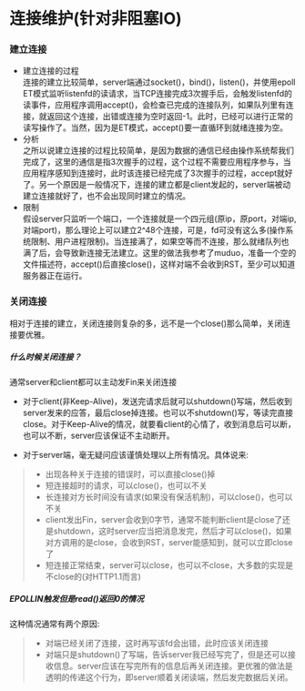 # 连接维护(针对非阻塞IO)

### 建立连接

* 建立连接的过程  
连接的建立比较简单，server端通过socket()，bind()，listen()，并使用epoll ET模式监听listenfd的读请求，当TCP连接完成3次握手后，会触发listenfd的读事件，应用程序调用accept()，会检查已完成的连接队列，如果队列里有连接，就返回这个连接，出错或连接为空时返回-1。此时，已经可以进行正常的读写操作了。当然，因为是ET模式，accept()要一直循环到就绪连接为空。
* 分析  
之所以说建立连接的过程比较简单，是因为数据的通信已经由操作系统帮我们完成了，这里的通信是指3次握手的过程，这个过程不需要应用程序参与，当应用程序感知到连接时，此时该连接已经完成了3次握手的过程，accept就好了。另一个原因是一般情况下，连接的建立都是client发起的，server端被动建立连接就好了，也不会出现同时建立的情况。
* 限制  
假设server只监听一个端口，一个连接就是一个四元组(原ip，原port，对端ip, 对端port)，那么理论上可以建立2^48个连接，可是，fd可没有这么多(操作系统限制、用户进程限制)。当连接满了，如果空等而不连接，那么就绪队列也满了后，会导致新连接无法建立。这里的做法我参考了muduo，准备一个空的文件描述符，accept()后直接close()，这样对端不会收到RST，至少可以知道服务器正在运行。

### 关闭连接

相对于连接的建立，关闭连接则复杂的多，远不是一个close()那么简单，关闭连接要优雅。

##### 什么时候关闭连接？
通常server和client都可以主动发Fin来关闭连接  

* 对于client(非Keep-Alive)，发送完请求后就可以shutdown()写端，然后收到server发来的应答，最后close掉连接。也可以不shutdown()写，等读完直接close。对于Keep-Alive的情况，就要看client的心情了，收到消息后可以断，也可以不断，server应该保证不主动断开。

* 对于server端，毫无疑问应该谨慎处理以上所有情况。具体说来:
> * 出现各种关于连接的错误时，可以直接close()掉
> * 短连接超时的请求，可以close()，也可以不关
> * 长连接对方长时间没有请求(如果没有保活机制)，可以close()，也可以不关
> * client发出Fin，server会收到0字节，通常不能判断client是close了还是shutdown，这时server应当把消息发完，然后才可以close()，如果对方调用的是close，会收到RST，server能感知到，就可以立即close了
> * 短连接正常结束，server可以close，也可以不close，大多数的实现是不close的(对HTTP1.1而言)


##### EPOLLIN触发但是read()返回0的情况

这种情况通常有两个原因:
> * 对端已经关闭了连接，这时再写该fd会出错，此时应该关闭连接
> * 对端只是shutdown()了写端，告诉server我已经写完了，但是还可以接收信息。server应该在写完所有的信息后再关闭连接。更优雅的做法是透明的传递这个行为，即server顺着关闭读端，然后发完数据后关闭。
